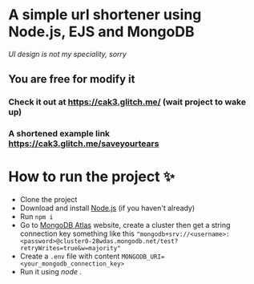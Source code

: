 # A simple url shortener using Node.js, EJS and MongoDB

*UI design is not my speciality, sorry*

## You are free for modify it 


### Check it out at https://cak3.glitch.me/ (wait project to wake up)
### A shortened example link https://cak3.glitch.me/saveyourtears

# How to run the project ✨

* Clone the project
* Download and install [Node.js](https://nodejs.org/en/download/) (if you haven't already)
* Run ``` npm i ```
* Go to [MongoDB Atlas](https://www.mongodb.com/cloud/atlas) website, create a cluster then get a string connection key something like this `"mongodb+srv://<username>:<password>@cluster0-28wdas.mongodb.net/test?retryWrites=true&w=majority"`
* Create a `.env` file with content `MONGODB_URI=<your_mongodb_connection_key>`
* Run it using *node .*
